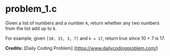 # problem_1.c

Given a list of numbers and a number k, return whether any two numbers from the list add up to k.

For example, given `[10, 15, 3, 7]` and `k = 17`, return true since 10 + 7 is 17.

**Credits:** [Daily Coding Problem] (https://www.dailycodingproblem.com/)